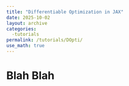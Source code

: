 ```yaml
---
title: "Differentiable Optimization in JAX"
date: 2025-10-02
layout: archive
categories: 
  -tutorials
permalink: /tutorials/DOpti/
use_math: true
---
```


# Blah Blah